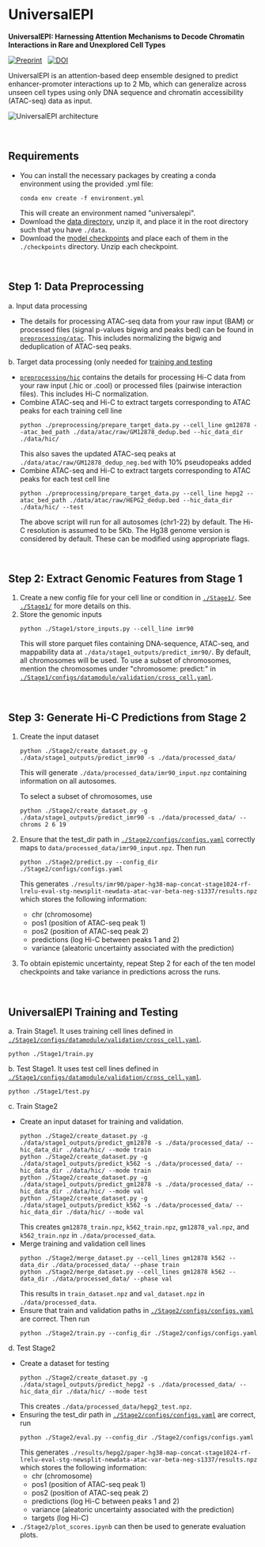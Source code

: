 # UniversalEPI
**UniversalEPI: Harnessing Attention Mechanisms to Decode Chromatin Interactions in Rare and Unexplored Cell Types**

[![Preprint](https://img.shields.io/badge/preprint-available-green)](https://doi.org/10.1101/2024.11.22.624813) &nbsp;
[![DOI](https://zenodo.org/badge/649742908.svg)](https://doi.org/10.5281/zenodo.14622040)

UniversalEPI is an attention-based deep ensemble designed to predict enhancer-promoter interactions up to 2 Mb, which can generalize across unseen cell types using only DNA sequence and chromatin accessibility (ATAC-seq) data as input. 

![UniversalEPI architecture](https://github.com/user-attachments/assets/d5e339f1-47cb-4d71-9ad2-69be52de757c)


<br/>

## Requirements

- You can install the necessary packages by creating a conda environment using the provided .yml file:
  ```
  conda env create -f environment.yml
  ```
  This will create an environment named "universalepi".
- Download the [data directory](https://polybox.ethz.ch/index.php/s/YbNWDlOy2waE70V), unzip it, and place it in the root directory such that you have `./data`.
- Download the [model checkpoints](https://doi.org/10.5281/zenodo.14622040) and place each of them in the `./checkpoints` directory. Unzip each checkpoint. 

<br/> 

## Step 1: Data Preprocessing

a. Input data processing
  - The details for processing ATAC-seq data from your raw input (BAM) or processed files (signal p-values bigwig and peaks bed) can be found in [`preprocessing/atac`](https://github.com/BoevaLab/UniversalEPI/tree/main/preprocessing/atac). This includes normalizing the bigwig and deduplication of ATAC-seq peaks.

b. Target data processing (only needed for [training and testing](https://github.com/BoevaLab/UniversalEPI?tab=readme-ov-file#universalepi-training-and-testing)
  - [`preprocessing/hic`](https://github.com/BoevaLab/UniversalEPI/tree/main/preprocessing/hic) contains the details for processing Hi-C data from your raw input (.hic or .cool) or processed files (pairwise interaction files). This includes Hi-C normalization.
  - Combine ATAC-seq and Hi-C to extract targets corresponding to ATAC peaks for each training cell line
    ```
    python ./preprocessing/prepare_target_data.py --cell_line gm12878 --atac_bed_path ./data/atac/raw/GM12878_dedup.bed --hic_data_dir ./data/hic/
    ```
    This also saves the updated ATAC-seq peaks at `./data/atac/raw/GM12878_dedup_neg.bed` with 10% pseudopeaks added
  - Combine ATAC-seq and Hi-C to extract targets corresponding to ATAC peaks for each test cell line
    ```
    python ./preprocessing/prepare_target_data.py --cell_line hepg2 --atac_bed_path ./data/atac/raw/HEPG2_dedup.bed --hic_data_dir ./data/hic/ --test
    ```
    The above script will run for all autosomes (chr1-22) by default. The Hi-C resolution is assumed to be 5Kb. The Hg38 genome version is considered by default. These can be modified using appropriate flags.

<br/>

## Step 2: Extract Genomic Features from Stage 1

1. Create a new config file for your cell line or condition in [`./Stage1/`](https://github.com/BoevaLab/UniversalEPI/tree/main/Stage1). See [`./Stage1/`](https://github.com/BoevaLab/UniversalEPI/tree/main/Stage1) for more details on this.
2. Store the genomic inputs
   ```
   python ./Stage1/store_inputs.py --cell_line imr90
   ```
   This will store parquet files containing DNA-sequence, ATAC-seq, and mappability data at `./data/stage1_outputs/predict_imr90/`. By default, all chromosomes will be used. To use a subset of chromosomes, mention the chromosomes under "chromosome: predict:" in [`./Stage1/configs/datamodule/validation/cross_cell.yaml`](https://github.com/BoevaLab/UniversalEPI/blob/main/Stage1/configs/datamodule/validation/cross-cell.yaml).

<br/>

## Step 3: Generate Hi-C Predictions from Stage 2

1. Create the input dataset
   ```
   python ./Stage2/create_dataset.py -g ./data/stage1_outputs/predict_imr90 -s ./data/processed_data/
   ```
   This will generate `./data/processed_data/imr90_input.npz` containing information on all autosomes.

   To select a subset of chromosomes, use
   ```
   python ./Stage2/create_dataset.py -g ./data/stage1_outputs/predict_imr90 -s ./data/processed_data/ --chroms 2 6 19
   ```
2. Ensure that the test_dir path in [`./Stage2/configs/configs.yaml`](https://github.com/BoevaLab/UniversalEPI/blob/main/Stage2/configs/configs.yaml) correctly maps to `data/processed_data/imr90_input.npz`. Then run
   ```
   python ./Stage2/predict.py --config_dir ./Stage2/configs/configs.yaml
   ```
   This generates `./results/imr90/paper-hg38-map-concat-stage1024-rf-lrelu-eval-stg-newsplit-newdata-atac-var-beta-neg-s1337/results.npz` which stores the following information:
    - chr (chromosome)
    - pos1 (position of ATAC-seq peak 1)
    - pos2 (position of ATAC-seq peak 2)
    - predictions (log Hi-C between peaks 1 and 2)
    - variance (aleatoric uncertainty associated with the prediction)
3. To obtain epistemic uncertainty, repeat Step 2 for each of the ten model checkpoints and take variance in predictions across the runs.

<br/>

## UniversalEPI Training and Testing

a. Train Stage1. It uses training cell lines defined in [`./Stage1/configs/datamodule/validation/cross_cell.yaml`](https://github.com/BoevaLab/UniversalEPI/blob/main/Stage1/configs/datamodule/validation/cross-cell.yaml).
  ```
  python ./Stage1/train.py
  ```

b. Test Stage1. It uses test cell lines defined in [`./Stage1/configs/datamodule/validation/cross_cell.yaml`](https://github.com/BoevaLab/UniversalEPI/blob/main/Stage1/configs/datamodule/validation/cross-cell.yaml).
  ```
  python ./Stage1/test.py
  ```
  
c. Train Stage2
  - Create an input dataset for training and validation.
    ```
    python ./Stage2/create_dataset.py -g ./data/stage1_outputs/predict_gm12878 -s ./data/processed_data/ --hic_data_dir ./data/hic/ --mode train
    python ./Stage2/create_dataset.py -g ./data/stage1_outputs/predict_k562 -s ./data/processed_data/ --hic_data_dir ./data/hic/ --mode train
    python ./Stage2/create_dataset.py -g ./data/stage1_outputs/predict_gm12878 -s ./data/processed_data/ --hic_data_dir ./data/hic/ --mode val
    python ./Stage2/create_dataset.py -g ./data/stage1_outputs/predict_k562 -s ./data/processed_data/ --hic_data_dir ./data/hic/ --mode val
    ```
    This creates `gm12878_train.npz`, `k562_train.npz`, `gm12878_val.npz`, and `k562_train.npz` in `./data/processed_data`.
  - Merge training and validation cell lines
    ```
    python ./Stage2/merge_dataset.py --cell_lines gm12878 k562 --data_dir ./data/processed_data/ --phase train
    python ./Stage2/merge_dataset.py --cell_lines gm12878 k562 --data_dir ./data/processed_data/ --phase val
    ```
    This results in `train_dataset.npz` and `val_dataset.npz` in `./data/processed_data`.
  - Ensure that train and validation paths in [`./Stage2/configs/configs.yaml`](https://github.com/BoevaLab/UniversalEPI/blob/main/Stage2/configs/configs.yaml) are correct. Then run
    ```
    python ./Stage2/train.py --config_dir ./Stage2/configs/configs.yaml
    ```

d. Test Stage2
  - Create a dataset for testing
    ```
    python ./Stage2/create_dataset.py -g ./data/stage1_outputs/predict_hepg2 -s ./data/processed_data/ --hic_data_dir ./data/hic/ --mode test
    ```
    This creates `./data/processed_data/hepg2_test.npz`.
  - Ensuring the test_dir path in [`./Stage2/configs/configs.yaml`](https://github.com/BoevaLab/UniversalEPI/blob/main/Stage2/configs/configs.yaml) are correct, run
    ```
    python ./Stage2/eval.py --config_dir ./Stage2/configs/configs.yaml
    ```
    This generates `./results/hepg2/paper-hg38-map-concat-stage1024-rf-lrelu-eval-stg-newsplit-newdata-atac-var-beta-neg-s1337/results.npz` which stores the following information:
     - chr (chromosome)
     - pos1 (position of ATAC-seq peak 1)
     - pos2 (position of ATAC-seq peak 2)
     - predictions (log Hi-C between peaks 1 and 2)
     - variance (aleatoric uncertainty associated with the prediction)
     - targets (log Hi-C)
  - `./Stage2/plot_scores.ipynb` can then be used to generate evaluation plots.
